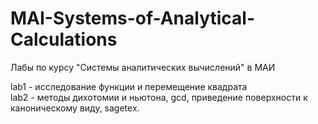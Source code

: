 # MAI-Systems-of-Analytical-Calculations
Лабы по курсу "Системы аналитических вычислений" в МАИ

lab1 - исследование функции и перемещение квадрата  
lab2 - методы дихотомии и ньютона, gcd, приведение поверхности к каноническому виду, sagetex.
